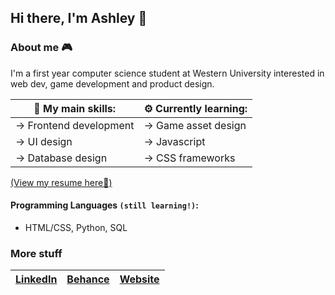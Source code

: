 ## Hi there, I'm Ashley 👋
### About me 🎮
I'm a first year computer science student at Western University interested in web dev, game development and product design.

|💪 My main skills:        | ⚙️ Currently learning: |
|------------------------|---------------------|
| → Frontend development | → Game asset design |
| → UI design            | → Javascript        |
| → Database design      | → CSS frameworks    |

[(View my resume here📝)](https://drive.google.com/file/d/1NLX2MS9RNdxha3PF4sPpxE1qnlP4pZ69/view)

#### Programming Languages `(still learning!)`:
- HTML/CSS, Python, SQL

### More stuff
| [LinkedIn](https://www.linkedin.com/in/ashleyoyewole/) | [Behance](https://www.behance.net/ashleyoyewole) | [Website](https://aoyewol2.github.io/) |
|--------------------------------------------------------|--------------------------------------------------|----------------------------------------|

